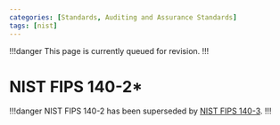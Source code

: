 ```yaml
---
categories: [Standards, Auditing and Assurance Standards]
tags: [nist]
---
```


!!!danger
This page is currently queued for revision.
!!!

# NIST FIPS 140-2*

!!!danger
NIST FIPS 140-2 has been superseded by [NIST FIPS 140-3](/standards/nist-fips-140-3.md).
!!!